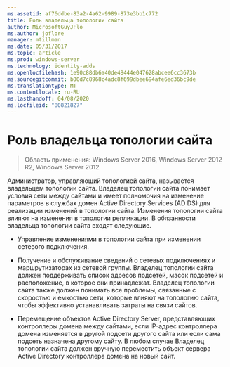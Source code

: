 ```yaml
---
ms.assetid: af76ddbe-83a2-4a62-9989-873e3bb1c772
title: Роль владельца топологии сайта
author: MicrosoftGuyJFlo
ms.author: joflore
manager: mtillman
ms.date: 05/31/2017
ms.topic: article
ms.prod: windows-server
ms.technology: identity-adds
ms.openlocfilehash: 1e90c88db6a40de48444e047628abcee6cc3673b
ms.sourcegitcommit: b00d7c8968c4adc8f699dbee694afe6ed36bc9de
ms.translationtype: MT
ms.contentlocale: ru-RU
ms.lasthandoff: 04/08/2020
ms.locfileid: "80821827"
---
```

# <a name="site-topology-owner-role"></a>Роль владельца топологии сайта

>Область применения: Windows Server 2016, Windows Server 2012 R2, Windows Server 2012

Администратор, управляющий топологией сайта, называется владельцем топологии сайта. Владелец топологии сайта понимает условия сети между сайтами и имеет полномочия на изменение параметров в службах домен Active Directory Services (AD DS) для реализации изменений в топологии сайта. Изменения топологии сайта влияют на изменения в топологии репликации. В обязанности владельца топологии сайта входят следующие.  
  
-   Управление изменениями в топологии сайта при изменении сетевого подключения.  
  
-   Получение и обслуживание сведений о сетевых подключениях и маршрутизаторах из сетевой группы. Владелец топологии сайта должен поддерживать список адресов подсетей, масок подсетей и расположение, в которое они принадлежат. Владелец топологии сайта также должен понимать все проблемы, связанные с скоростью и емкостью сети, которые влияют на топологию сайта, чтобы эффективно устанавливать затраты на связи сайтов.  
  
-   Перемещение объектов Active Directory Server, представляющих контроллеры домена между сайтами, если IP-адрес контроллера домена изменяется в другой подсети другого сайта или если сама подсеть назначена другому сайту. В любом случае Владелец топологии сайта должен вручную переместить объект сервера Active Directory контроллера домена на новый сайт.  
  



